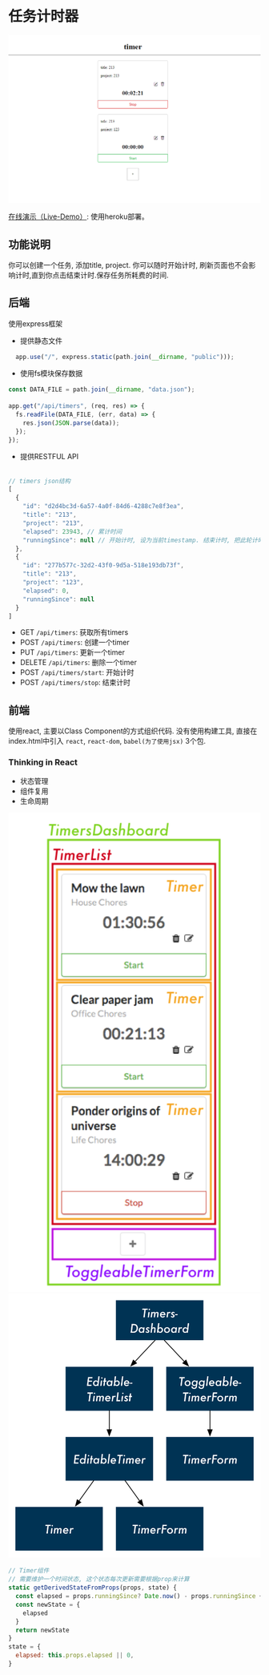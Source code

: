 # 任务计时器

<img src="./assets/preview.png" width="600">

[在线演示（Live-Demo）](https://timer-tracking-app.herokuapp.com/): 使用heroku部署。

## 功能说明
你可以创建一个任务, 添加title, project.
你可以随时开始计时, 刷新页面也不会影响计时,直到你点击结束计时.保存任务所耗费的时间.

## 后端
使用express框架
- 提供静态文件
``` javascript
  app.use("/", express.static(path.join(__dirname, "public")));
```
- 使用fs模块保存数据
``` javascript
const DATA_FILE = path.join(__dirname, "data.json");

app.get("/api/timers", (req, res) => {
  fs.readFile(DATA_FILE, (err, data) => {
    res.json(JSON.parse(data));
  });
});
```

- 提供RESTFUL API
``` javascript

// timers json结构
[
  {
    "id": "d2d4bc3d-6a57-4a0f-84d6-4288c7e8f3ea",
    "title": "213",
    "project": "213",
    "elapsed": 23943, // 累计时间
    "runningSince": null // 开始计时, 设为当前timestamp. 结束计时, 把此轮计时的时间加到elapsed, 然后设为null
  },
  {
    "id": "277b577c-32d2-43f0-9d5a-518e193db73f",
    "title": "213",
    "project": "123",
    "elapsed": 0,
    "runningSince": null
  }
]
```
- GET `/api/timers`: 获取所有timers
- POST `/api/timers`: 创建一个timer
- PUT `/api/timers`: 更新一个timer
- DELETE `/api/timers`: 删除一个timer
- POST `/api/timers/start`: 开始计时
- POST `/api/timers/stop`: 结束计时

## 前端
使用react, 主要以Class Component的方式组织代码.
没有使用构建工具, 直接在index.html中引入 `react`, `react-dom`, `babel(为了使用jsx)` 3个包.

### Thinking in React
- 状态管理
- 组件复用
- 生命周期

<img src="./assets/components.png" width="600">
<img src="./assets/component-tree.png" width="600">

``` javascript
// Timer组件
// 需要维护一个时间状态, 这个状态每次更新需要根据prop来计算
static getDerivedStateFromProps(props, state) {
  const elapsed = props.runningSince? Date.now() - props.runningSince +props.elapsed : props.elapsed
  const newState = {
    elapsed
  }
  return newState
}
state = {
  elapsed: this.props.elapsed || 0,
}
```
